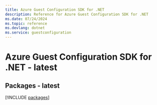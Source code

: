 ```yaml
---
title: Azure Guest Configuration SDK for .NET
description: Reference for Azure Guest Configuration SDK for .NET
ms.date: 07/24/2024
ms.topic: reference
ms.devlang: dotnet
ms.service: guestconfiguration
---
```

# Azure Guest Configuration SDK for .NET - latest
## Packages - latest
[!INCLUDE [packages](guest-configuration-index.md)]